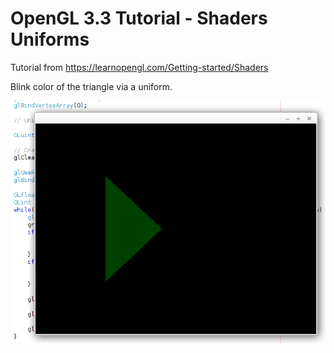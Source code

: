 # OpenGL 3.3 Tutorial - Shaders Uniforms

Tutorial from https://learnopengl.com/Getting-started/Shaders

Blink color of the triangle via a uniform.

![alt text](https://github.com/tapin13/openGL-3-3-examples/blob/master/tutorial33_shaders_uniforms_blink/Screenshot.png)

